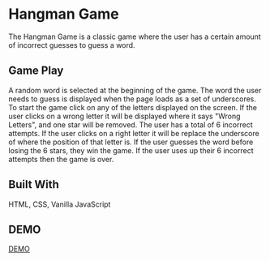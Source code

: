 # Hangman Game

The Hangman Game is a classic game where the user has a certain amount of incorrect guesses to guess a word. 

## Game Play

A random word is selected at the beginning of the game. The word the user needs to guess is displayed when the page loads as a set of underscores. To start the game click on any of the letters displayed on the screen. If the user clicks on a wrong letter it will be displayed where it says "Wrong Letters", and one star will be removed. The user has a total of 6 incorrect attempts. If the user clicks on a right letter it will be replace the underscore of where the position of that letter is. If the user guesses the word before losing the 6 stars, they win the game. If the user uses up their 6 incorrect attempts then the game is over.

## Built With

HTML, CSS, Vanilla JavaScript 

## DEMO 

[DEMO](https://poly-g.github.io/hangman/)






